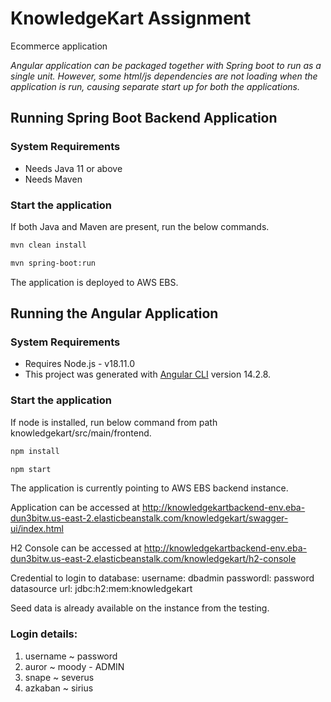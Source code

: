 # KnowledgeKart Assignment

Ecommerce application

*Angular application can be packaged together with Spring boot to run as a single unit. However, some html/js dependencies are not loading when the application is run, causing separate start up for both the applications.*


## Running Spring Boot Backend Application
### System Requirements

* Needs Java 11 or above
* Needs Maven


### Start the application

If both Java and Maven are present, run the below commands.

```bash
mvn clean install 
```

```bash
mvn spring-boot:run
```
The application is deployed to AWS EBS.

## Running the Angular Application
### System Requirements

* Requires Node.js - v18.11.0
* This project was generated with [Angular CLI](https://github.com/angular/angular-cli) version 14.2.8.


### Start the application

If node is installed, run below command from path knowledgekart/src/main/frontend.
 
```bash
npm install
```

```bash
npm start
```

The application is currently pointing to AWS EBS backend instance.

Application can be accessed at http://knowledgekartbackend-env.eba-dun3bitw.us-east-2.elasticbeanstalk.com/knowledgekart/swagger-ui/index.html

H2 Console can be accessed at http://knowledgekartbackend-env.eba-dun3bitw.us-east-2.elasticbeanstalk.com/knowledgekart/h2-console

Credential to login to database:
username: dbadmin
passwordl: password
datasource url: jdbc:h2:mem:knowledgekart


Seed data is already available on the instance from the testing.

### Login details:
 1. username ~ password
 2. auror ~ moody - ADMIN
 3. snape ~ severus
 4. azkaban ~ sirius

